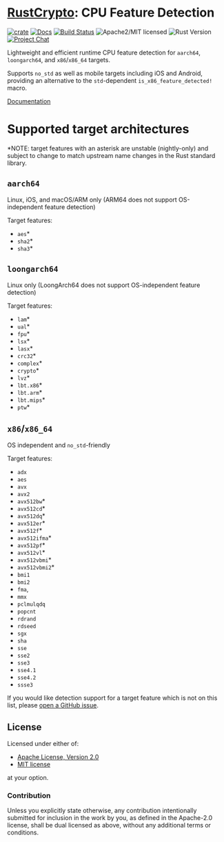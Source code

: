 # [RustCrypto]: CPU Feature Detection

[![crate][crate-image]][crate-link]
[![Docs][docs-image]][docs-link]
[![Build Status][build-image]][build-link]
![Apache2/MIT licensed][license-image]
![Rust Version][rustc-image]
[![Project Chat][chat-image]][chat-link]

Lightweight and efficient runtime CPU feature detection for `aarch64`, `loongarch64`, and
`x86`/`x86_64` targets.

Supports `no_std` as well as mobile targets including iOS and Android,
providing an alternative to the `std`-dependent `is_x86_feature_detected!`
macro.

[Documentation][docs-link]

# Supported target architectures

*NOTE: target features with an asterisk are unstable (nightly-only) and subject
to change to match upstream name changes in the Rust standard library.

## `aarch64`

Linux, iOS, and macOS/ARM only (ARM64 does not support OS-independent feature detection)

Target features:

- `aes`*
- `sha2`*
- `sha3`*

## `loongarch64`

Linux only (LoongArch64 does not support OS-independent feature detection)

Target features:

- `lam`*
- `ual`*
- `fpu`*
- `lsx`*
- `lasx`*
- `crc32`*
- `complex`*
- `crypto`*
- `lvz`*
- `lbt.x86`*
- `lbt.arm`*
- `lbt.mips`*
- `ptw`*

## `x86`/`x86_64`

OS independent and `no_std`-friendly

Target features:

- `adx`
- `aes`
- `avx`
- `avx2`
- `avx512bw`*
- `avx512cd`*
- `avx512dq`*
- `avx512er`*
- `avx512f`*
- `avx512ifma`*
- `avx512pf`*
- `avx512vl`*
- `avx512vbmi`*
- `avx512vbmi2`*
- `bmi1`
- `bmi2`
- `fma`,
- `mmx`
- `pclmulqdq`
- `popcnt`
- `rdrand`
- `rdseed`
- `sgx`
- `sha`
- `sse`
- `sse2`
- `sse3`
- `sse4.1`
- `sse4.2`
- `ssse3`

If you would like detection support for a target feature which is not on
this list, please [open a GitHub issue].

## License

Licensed under either of:

 * [Apache License, Version 2.0](http://www.apache.org/licenses/LICENSE-2.0)
 * [MIT license](http://opensource.org/licenses/MIT)

at your option.

### Contribution

Unless you explicitly state otherwise, any contribution intentionally submitted
for inclusion in the work by you, as defined in the Apache-2.0 license, shall be
dual licensed as above, without any additional terms or conditions.

[//]: # (badges)

[crate-image]: https://img.shields.io/crates/v/cpufeatures.svg?logo=rust
[crate-link]: https://crates.io/crates/cpufeatures
[docs-image]: https://docs.rs/cpufeatures/badge.svg
[docs-link]: https://docs.rs/cpufeatures/
[license-image]: https://img.shields.io/badge/license-Apache2.0/MIT-blue.svg
[rustc-image]: https://img.shields.io/badge/rustc-1.85+-blue.svg
[chat-image]: https://img.shields.io/badge/zulip-join_chat-blue.svg
[chat-link]: https://rustcrypto.zulipchat.com/#narrow/stream/260052-utils
[build-image]: https://github.com/RustCrypto/utils/actions/workflows/cpufeatures.yml/badge.svg
[build-link]: https://github.com/RustCrypto/utils/actions/workflows/cpufeatures.yml

[//]: # (general links)

[RustCrypto]: https://github.com/rustcrypto
[RustCrypto/utils#378]: https://github.com/RustCrypto/utils/issues/378
[open a GitHub issue]: https://github.com/RustCrypto/utils/issues/new?title=cpufeatures:%20requesting%20support%20for%20CHANGEME%20target%20feature
